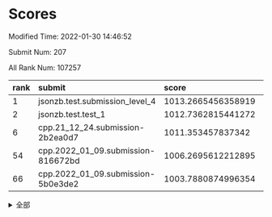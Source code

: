 # Scores

Modified Time: 2022-01-30 14:46:52

Submit Num: 207

All Rank Num: 107257

| rank |               submit               |       score        |       sigma        | pk_num |
| :--- | :--------------------------------- | :----------------- | :----------------- | :----- |
| 1    | jsonzb.test.submission_level_4     | 1013.2665456358919 | 0.8070892509952468 | 2071   |
| 2    | jsonzb.test.test_1                 | 1012.7362815441272 | 0.7670647244467853 | 2069   |
| 6    | cpp.21_12_24.submission-2b2ea0d7   | 1011.353457837342  | 0.7987501422563817 | 2075   |
| 54   | cpp.2022_01_09.submission-816672bd | 1006.2695612212895 | 0.7156802628517505 | 2072   |
| 66   | cpp.2022_01_09.submission-5b0e3de2 | 1003.7880874996354 | 0.7132248479803546 | 2072   |


<details>
<summary>全部</summary>

| rank |                 submit                 |       score        |       sigma        | pk_num |
| :--- | :------------------------------------- | :----------------- | :----------------- | :----- |
| 1    | jsonzb.test.submission_level_4         | 1013.2665456358919 | 0.8070892509952468 | 2071   |
| 2    | jsonzb.test.test_1                     | 1012.7362815441272 | 0.7670647244467853 | 2069   |
| 3    | gobigger.level_3.submission_level_3_30 | 1011.6335582892096 | 0.7872550180974159 | 2075   |
| 4    | gobigger.level_3.submission_level_3_3  | 1011.567279297395  | 0.7749347316186417 | 2076   |
| 5    | gobigger.level_3.submission_level_3_16 | 1011.451509278694  | 0.76886741768912   | 2073   |
| 6    | cpp.21_12_24.submission-2b2ea0d7       | 1011.353457837342  | 0.7987501422563817 | 2075   |
| 7    | gobigger.level_3.submission_level_3_35 | 1011.1382832731634 | 0.7912242579526706 | 2077   |
| 8    | gobigger.level_3.submission_level_3_29 | 1010.8744043936125 | 0.785866459810953  | 2071   |
| 9    | gobigger.level_3.submission_level_3_7  | 1010.7316672277108 | 0.7711537075078537 | 2072   |
| 10   | gobigger.level_3.submission_level_3_11 | 1010.7101651027699 | 0.7622831258663978 | 2076   |
| 11   | gobigger.level_3.submission_level_3_5  | 1010.6889905719909 | 0.7556770622806116 | 2075   |
| 12   | gobigger.level_3.submission_level_3_14 | 1010.6427587980676 | 0.7799570929572116 | 2073   |
| 13   | gobigger.level_3.submission_level_3_28 | 1010.6220439475956 | 0.7713119093693777 | 2073   |
| 14   | gobigger.level_3.submission_level_3_6  | 1010.5216205926972 | 0.7563463103308304 | 2072   |
| 15   | gobigger.level_3.submission_level_3_10 | 1010.4898587529415 | 0.7622898213646332 | 2070   |
| 16   | gobigger.level_3.submission_level_3_20 | 1010.4644514935704 | 0.7667872463649121 | 2073   |
| 17   | gobigger.level_3.submission_level_3_0  | 1010.4174121537077 | 0.7584642722298124 | 2076   |
| 18   | gobigger.level_3.submission_level_3_26 | 1010.4088443950304 | 0.7534025160533251 | 2072   |
| 19   | gobigger.level_3.submission_level_3_47 | 1010.3186701224905 | 0.755716466054402  | 2073   |
| 20   | gobigger.level_3.submission_level_3_24 | 1010.2836681824379 | 0.7627562922326019 | 2073   |
| 21   | gobigger.level_3.submission_level_3_4  | 1010.269823501668  | 0.7629417366742727 | 2073   |
| 22   | gobigger.level_3.submission_level_3_45 | 1010.2451509251686 | 0.7665781765261871 | 2077   |
| 23   | gobigger.level_3.submission_level_3_39 | 1010.2256200098236 | 0.7802724211992773 | 2073   |
| 24   | gobigger.level_3.submission_level_3_46 | 1010.1898034015514 | 0.7686612945931387 | 2070   |
| 25   | gobigger.level_3.submission_level_3_12 | 1010.1461924809262 | 0.7441362954266856 | 2071   |
| 26   | gobigger.level_3.submission_level_3_22 | 1010.078098777657  | 0.7453731860418998 | 2075   |
| 27   | gobigger.level_3.submission_level_3_21 | 1010.0455437732    | 0.775931359516886  | 2074   |
| 28   | gobigger.level_3.submission_level_3_32 | 1009.9929452138138 | 0.7630443291998577 | 2071   |
| 29   | gobigger.level_3.submission_level_3_34 | 1009.8943721773481 | 0.7509350953131008 | 2068   |
| 30   | gobigger.level_3.submission_level_3_25 | 1009.8519673725832 | 0.7590120422677975 | 2076   |
| 31   | gobigger.level_3.submission_level_3_27 | 1009.841226215145  | 0.7374295241885032 | 2073   |
| 32   | gobigger.level_3.submission_level_3_15 | 1009.8170648498087 | 0.7481166304388913 | 2073   |
| 33   | gobigger.level_3.submission_level_3_48 | 1009.789372228066  | 0.7415587902021753 | 2074   |
| 34   | gobigger.level_3.submission_level_3_1  | 1009.7502689328147 | 0.7545183715492918 | 2069   |
| 35   | gobigger.level_3.submission_level_3_41 | 1009.7445401761207 | 0.7597142820237754 | 2072   |
| 36   | gobigger.level_3.submission_level_3_38 | 1009.7391474982292 | 0.7504531882934454 | 2073   |
| 37   | gobigger.level_3.submission_level_3_31 | 1009.7121619686527 | 0.7591637634423744 | 2067   |
| 38   | gobigger.level_3.submission_level_3_43 | 1009.6714257749786 | 0.7542958795699157 | 2074   |
| 39   | gobigger.level_3.submission_level_3_36 | 1009.5400556219678 | 0.7417820717228005 | 2074   |
| 40   | gobigger.level_3.submission_level_3_17 | 1009.539130489781  | 0.7565072931529576 | 2074   |
| 41   | gobigger.level_3.submission_level_3_9  | 1009.5188903048002 | 0.7602693156548248 | 2070   |
| 42   | gobigger.level_3.submission_level_3_13 | 1009.4779411901252 | 0.7692587509443258 | 2068   |
| 43   | gobigger.level_3.submission_level_3_33 | 1009.4029500771909 | 0.765805583387093  | 2075   |
| 44   | gobigger.level_3.submission_level_3_19 | 1009.3784384416177 | 0.7592204221979405 | 2070   |
| 45   | gobigger.level_3.submission_level_3_49 | 1009.309432900923  | 0.7482001328148926 | 2076   |
| 46   | gobigger.level_3.submission_level_3_42 | 1009.1441306853014 | 0.7281033647073355 | 2075   |
| 47   | gobigger.level_3.submission_level_3_8  | 1009.1298022968369 | 0.7679815588589491 | 2071   |
| 48   | gobigger.level_3.submission_level_3_2  | 1008.8640968965572 | 0.7673538067657186 | 2073   |
| 49   | gobigger.level_3.submission_level_3_44 | 1008.7238606438706 | 0.7392719995446605 | 2069   |
| 50   | gobigger.level_3.submission_level_3_23 | 1008.5151196894138 | 0.7346187782376634 | 2074   |
| 51   | gobigger.level_3.submission_level_3_40 | 1008.425430699903  | 0.7467881339122155 | 2072   |
| 52   | gobigger.level_3.submission_level_3_37 | 1008.380938379174  | 0.7538853299977786 | 2072   |
| 53   | gobigger.level_3.submission_level_3_18 | 1008.1817016804022 | 0.742553311936403  | 2070   |
| 54   | cpp.2022_01_09.submission-816672bd     | 1006.2695612212895 | 0.7156802628517505 | 2072   |
| 55   | gobigger.level_1.submission_level_1_19 | 1005.3433709896306 | 0.7296895550687625 | 2073   |
| 56   | gobigger.level_1.submission_level_1_21 | 1005.0962707660245 | 0.7183615924215092 | 2074   |
| 57   | gobigger.level_1.submission_level_1_27 | 1004.7142755510707 | 0.7246847402358823 | 2071   |
| 58   | gobigger.level_1.submission_level_1_44 | 1004.7124020363433 | 0.7151597912668584 | 2073   |
| 59   | gobigger.level_1.submission_level_1_34 | 1004.5249480207834 | 0.7212282766313597 | 2074   |
| 60   | gobigger.level_1.submission_level_1_20 | 1004.1886706913436 | 0.7178971113739591 | 2071   |
| 61   | gobigger.level_1.submission_level_1_29 | 1004.1245302662763 | 0.7117537063947159 | 2072   |
| 62   | gobigger.level_1.submission_level_1_33 | 1004.0779539672908 | 0.7263690437450313 | 2073   |
| 63   | gobigger.level_1.submission_level_1_38 | 1004.0209348625011 | 0.7243204952042749 | 2066   |
| 64   | gobigger.level_1.submission_level_1_24 | 1003.8374418650355 | 0.7132212857221123 | 2068   |
| 65   | gobigger.level_1.submission_level_1_15 | 1003.8093832025318 | 0.7236276792423586 | 2071   |
| 66   | cpp.2022_01_09.submission-5b0e3de2     | 1003.7880874996354 | 0.7132248479803546 | 2072   |
| 67   | gobigger.level_1.submission_level_1_4  | 1003.5616931377847 | 0.7096633546886967 | 2076   |
| 68   | gobigger.level_1.submission_level_1_9  | 1003.558697104244  | 0.7097755295142685 | 2073   |
| 69   | gobigger.level_1.submission_level_1_23 | 1003.5554956649358 | 0.7240605912998602 | 2073   |
| 70   | gobigger.level_1.submission_level_1_1  | 1003.5000124318378 | 0.7068095023290123 | 2070   |
| 71   | gobigger.level_1.submission_level_1_40 | 1003.4721512940588 | 0.7295557884859819 | 2069   |
| 72   | gobigger.level_1.submission_level_1_36 | 1003.3484631019575 | 0.7140103580966138 | 2072   |
| 73   | gobigger.level_1.submission_level_1_42 | 1003.3341149449818 | 0.7245282539656368 | 2073   |
| 74   | gobigger.level_1.submission_level_1_37 | 1003.2916432539821 | 0.711925775248702  | 2079   |
| 75   | gobigger.level_1.submission_level_1_49 | 1003.2380252456625 | 0.7196453311742543 | 2067   |
| 76   | gobigger.level_1.submission_level_1_17 | 1003.1816245287465 | 0.7288468573112122 | 2072   |
| 77   | gobigger.level_1.submission_level_1_5  | 1003.1356803731109 | 0.7146785018798226 | 2075   |
| 78   | gobigger.level_1.submission_level_1_48 | 1003.0739901592691 | 0.7124827895990599 | 2075   |
| 79   | gobigger.level_1.submission_level_1_31 | 1003.0701578176164 | 0.7186551637333516 | 2072   |
| 80   | gobigger.level_1.submission_level_1_47 | 1002.9870282139963 | 0.7069005646353747 | 2073   |
| 81   | gobigger.level_1.submission_level_1_18 | 1002.9716939345063 | 0.7114226591740641 | 2070   |
| 82   | gobigger.level_1.submission_level_1_26 | 1002.8885536776952 | 0.7175384884030749 | 2077   |
| 83   | gobigger.level_1.submission_level_1_8  | 1002.8719149086022 | 0.7178225874343573 | 2069   |
| 84   | gobigger.level_1.submission_level_1_11 | 1002.8623907314715 | 0.71461675615339   | 2069   |
| 85   | gobigger.level_1.submission_level_1_25 | 1002.6876317664763 | 0.7158135122216323 | 2078   |
| 86   | gobigger.level_1.submission_level_1_30 | 1002.6139498314693 | 0.7178324082573063 | 2075   |
| 87   | gobigger.level_1.submission_level_1_16 | 1002.5713623292761 | 0.7243566586943111 | 2074   |
| 88   | gobigger.level_1.submission_level_1_0  | 1002.5655209443876 | 0.7126600262219345 | 2072   |
| 89   | gobigger.level_1.submission_level_1_28 | 1002.5646991006554 | 0.7214716747597293 | 2074   |
| 90   | gobigger.level_1.submission_level_1_43 | 1002.5466250630171 | 0.7113416740593598 | 2070   |
| 91   | gobigger.level_1.submission_level_1_22 | 1002.481043664145  | 0.7187681292546501 | 2075   |
| 92   | gobigger.level_1.submission_level_1_14 | 1002.4281964304504 | 0.7174545943209266 | 2075   |
| 93   | gobigger.level_1.submission_level_1_41 | 1002.3405957081577 | 0.7159016769874771 | 2075   |
| 94   | gobigger.level_1.submission_level_1_45 | 1002.3341013768294 | 0.7111615637408935 | 2075   |
| 95   | gobigger.level_1.submission_level_1_12 | 1002.2953919868046 | 0.7267303928458845 | 2074   |
| 96   | gobigger.level_1.submission_level_1_46 | 1002.288161032047  | 0.7077193473570285 | 2069   |
| 97   | gobigger.level_1.submission_level_1_3  | 1002.1559135238506 | 0.712126147625825  | 2072   |
| 98   | gobigger.level_1.submission_level_1_2  | 1002.1317430439252 | 0.7102159218336052 | 2073   |
| 99   | gobigger.level_1.submission_level_1_10 | 1002.1254049069661 | 0.7166806828289223 | 2070   |
| 100  | gobigger.level_1.submission_level_1_7  | 1002.1192853833041 | 0.7208906818327668 | 2071   |
| 101  | gobigger.level_1.submission_level_1_13 | 1002.1049840646626 | 0.7204948612677026 | 2070   |
| 102  | gobigger.level_1.submission_level_1_6  | 1002.0726573567642 | 0.7155027310612746 | 2073   |
| 103  | gobigger.level_1.submission_level_1_35 | 1002.0259812859292 | 0.7025254980806949 | 2071   |
| 104  | gobigger.level_1.submission_level_1_39 | 1001.8128043551253 | 0.7136079300407634 | 2075   |
| 105  | gobigger.level_1.submission_level_1_32 | 1001.5801487426675 | 0.7077209587808327 | 2075   |
| 106  | gobigger.random.submission_random_48   | 997.2086035606683  | 0.6986568452180024 | 2071   |
| 107  | gobigger.random.submission_random_12   | 997.0654104874345  | 0.6978211663699443 | 2070   |
| 108  | gobigger.random.submission_random_6    | 996.9030935055707  | 0.70230067307173   | 2067   |
| 109  | gobigger.random.submission_random_46   | 996.7374764630949  | 0.6976369404833235 | 2071   |
| 110  | gobigger.random.submission_random_15   | 996.5702290566198  | 0.698582571668526  | 2066   |
| 111  | gobigger.random.submission_random_5    | 996.4330421308216  | 0.7083133554678953 | 2073   |
| 112  | gobigger.random.submission_random_35   | 996.4320306577163  | 0.7151677841725445 | 2073   |
| 113  | gobigger.random.submission_random_38   | 996.412976344575   | 0.7109049223515713 | 2077   |
| 114  | gobigger.random.submission_random_17   | 996.3640036885491  | 0.6971035366057349 | 2072   |
| 115  | gobigger.random.submission_random_37   | 996.3447837669069  | 0.7143635936895387 | 2073   |
| 116  | gobigger.random.submission_random_3    | 996.3254146773006  | 0.7124952360663649 | 2069   |
| 117  | gobigger.random.submission_random_19   | 996.3237940997512  | 0.7083356649050412 | 2076   |
| 118  | gobigger.random.submission_random_23   | 996.2459789556208  | 0.7028630682381638 | 2076   |
| 119  | gobigger.random.submission_random_21   | 996.2200820247325  | 0.7127441568471429 | 2074   |
| 120  | gobigger.random.submission_random_24   | 996.2170998123502  | 0.7109896303360279 | 2073   |
| 121  | gobigger.random.submission_random_47   | 996.2160807625613  | 0.7056964996223772 | 2071   |
| 122  | gobigger.random.submission_random_13   | 996.2071599923238  | 0.7032106030974533 | 2072   |
| 123  | gobigger.random.submission_random_30   | 996.186371877545   | 0.6968485839344805 | 2074   |
| 124  | gobigger.random.submission_random_4    | 996.1473907341654  | 0.706295827465514  | 2066   |
| 125  | gobigger.random.submission_random_31   | 996.1390979602185  | 0.7032984281146809 | 2072   |
| 126  | gobigger.random.submission_random_39   | 996.1342038262857  | 0.7051975789993805 | 2068   |
| 127  | gobigger.random.submission_random_29   | 996.130438794867   | 0.7121039393393863 | 2074   |
| 128  | gobigger.random.submission_random_26   | 996.1024559108788  | 0.7092324484817923 | 2075   |
| 129  | gobigger.random.submission_random_2    | 996.0678011885685  | 0.7180109183885729 | 2072   |
| 130  | gobigger.random.submission_random_44   | 996.057729156861   | 0.729911888830304  | 2074   |
| 131  | gobigger.random.submission_random_10   | 996.0420037655202  | 0.7100466598403858 | 2070   |
| 132  | gobigger.random.submission_random_8    | 995.9014245025444  | 0.6998247410314941 | 2077   |
| 133  | gobigger.random.submission_random_22   | 995.8180129897961  | 0.7185100003399515 | 2068   |
| 134  | gobigger.random.submission_random_45   | 995.8123064058535  | 0.7010025688812376 | 2079   |
| 135  | gobigger.random.submission_random_43   | 995.7845674758053  | 0.7119443859752825 | 2074   |
| 136  | gobigger.random.submission_random_9    | 995.6618510524966  | 0.7144535710475505 | 2072   |
| 137  | gobigger.random.submission_random_20   | 995.6405189604576  | 0.7187567912826806 | 2070   |
| 138  | gobigger.random.submission_random_32   | 995.6310978726636  | 0.704720800405763  | 2075   |
| 139  | gobigger.random.submission_random_49   | 995.6272495304353  | 0.7196517499907982 | 2072   |
| 140  | gobigger.random.submission_random_16   | 995.5895030992893  | 0.7157213243189776 | 2071   |
| 141  | gobigger.random.submission_random_36   | 995.568075929136   | 0.7174153074411168 | 2077   |
| 142  | gobigger.random.submission_random_33   | 995.4997514588817  | 0.7333828164586501 | 2074   |
| 143  | gobigger.random.submission_random_34   | 995.4757838689724  | 0.7127662902164655 | 2068   |
| 144  | gobigger.random.submission_random_0    | 995.4303379639219  | 0.7259337306431286 | 2067   |
| 145  | gobigger.random.submission_random_28   | 995.4191697292067  | 0.7034069020575531 | 2073   |
| 146  | gobigger.random.submission_random_11   | 995.4159683506183  | 0.7078276853805436 | 2072   |
| 147  | gobigger.random.submission_random_7    | 995.4081919575754  | 0.7131348593912288 | 2073   |
| 148  | gobigger.random.submission_random_27   | 995.3566199674676  | 0.7047378750627192 | 2075   |
| 149  | gobigger.random.submission_random_40   | 995.2339668825268  | 0.7149778348592981 | 2074   |
| 150  | gobigger.random.submission_random_42   | 995.1225443522463  | 0.715268824353735  | 2073   |
| 151  | gobigger.random.submission_random_18   | 995.0794485022968  | 0.7174925454526664 | 2073   |
| 152  | gobigger.random.submission_random_14   | 995.0111024050614  | 0.7199955606309298 | 2073   |
| 153  | gobigger.random.submission_random_25   | 994.9622614768917  | 0.6995995985419963 | 2074   |
| 154  | gobigger.random.submission_random_41   | 994.4664907014919  | 0.7145394723049864 | 2076   |
| 155  | gobigger.random.submission_random_1    | 994.2172503503126  | 0.7074322648810242 | 2074   |
| 156  | gobigger.level_2.submission_level_2_11 | 994.177187002067   | 0.7340478656188737 | 2076   |
| 157  | gobigger.level_2.submission_level_2_15 | 993.9015184009131  | 0.7254347664547058 | 2073   |
| 158  | gobigger.level_2.submission_level_2_41 | 993.8861917349062  | 0.7325743460310442 | 2070   |
| 159  | gobigger.level_2.submission_level_2_19 | 993.7484429024685  | 0.7378368939166865 | 2074   |
| 160  | gobigger.level_2.submission_level_2_45 | 993.6083045553274  | 0.7196816697702573 | 2072   |
| 161  | gobigger.level_2.submission_level_2_0  | 993.5299601448183  | 0.749217556577752  | 2076   |
| 162  | gobigger.level_2.submission_level_2_33 | 993.4982966487067  | 0.7298984710224817 | 2077   |
| 163  | gobigger.level_2.submission_level_2_36 | 993.4456473225861  | 0.7375533417793311 | 2071   |
| 164  | gobigger.level_2.submission_level_2_18 | 993.2897931181166  | 0.7227708940622167 | 2074   |
| 165  | gobigger.level_2.submission_level_2_49 | 993.2353531268018  | 0.7317738831458291 | 2071   |
| 166  | gobigger.level_2.submission_level_2_42 | 993.2252783637205  | 0.7342465204302802 | 2074   |
| 167  | gobigger.level_2.submission_level_2_13 | 992.974381350138   | 0.7221302730078734 | 2072   |
| 168  | gobigger.level_2.submission_level_2_21 | 992.9069720857996  | 0.7224715153221949 | 2072   |
| 169  | gobigger.level_2.submission_level_2_30 | 992.8816313743371  | 0.744948398599062  | 2069   |
| 170  | gobigger.level_2.submission_level_2_40 | 992.8704563512614  | 0.7392300494231113 | 2072   |
| 171  | gobigger.level_2.submission_level_2_2  | 992.8250519301539  | 0.7286354552682504 | 2075   |
| 172  | gobigger.level_2.submission_level_2_38 | 992.7104941826424  | 0.7499670687228999 | 2077   |
| 173  | gobigger.level_2.submission_level_2_7  | 992.7045274815215  | 0.7472071391517279 | 2071   |
| 174  | gobigger.level_2.submission_level_2_46 | 992.5687841433445  | 0.7499688682204749 | 2072   |
| 175  | gobigger.level_2.submission_level_2_34 | 992.4658352147765  | 0.7339621643528942 | 2073   |
| 176  | gobigger.level_2.submission_level_2_37 | 992.3512429038589  | 0.7596616473114634 | 2076   |
| 177  | gobigger.level_2.submission_level_2_8  | 992.2420473779148  | 0.7386676584549452 | 2066   |
| 178  | gobigger.level_2.submission_level_2_25 | 992.2340157446512  | 0.7378614779007069 | 2075   |
| 179  | gobigger.level_2.submission_level_2_29 | 992.1039329409464  | 0.7486198300741514 | 2072   |
| 180  | gobigger.level_2.submission_level_2_26 | 992.082512018529   | 0.7417495752227907 | 2076   |
| 181  | gobigger.level_2.submission_level_2_9  | 991.9090836460484  | 0.7394203218388129 | 2069   |
| 182  | gobigger.level_2.submission_level_2_44 | 991.869374931998   | 0.7431089420208171 | 2072   |
| 183  | gobigger.level_2.submission_level_2_4  | 991.8038941477213  | 0.7579183791888049 | 2074   |
| 184  | gobigger.level_2.submission_level_2_31 | 991.7724574596349  | 0.7611458395403645 | 2071   |
| 185  | gobigger.level_2.submission_level_2_1  | 991.73221554278    | 0.751367784557468  | 2076   |
| 186  | gobigger.level_2.submission_level_2_47 | 991.693734918357   | 0.7309452003624883 | 2075   |
| 187  | gobigger.level_2.submission_level_2_39 | 991.6750212098639  | 0.7372488117588877 | 2076   |
| 188  | gobigger.level_2.submission_level_2_28 | 991.67067241381    | 0.7716633918793605 | 2074   |
| 189  | gobigger.level_2.submission_level_2_35 | 991.5938763979323  | 0.7487921921578153 | 2073   |
| 190  | gobigger.level_2.submission_level_2_3  | 991.5821859184924  | 0.7763050274185722 | 2067   |
| 191  | gobigger.level_2.submission_level_2_16 | 991.4829535140144  | 0.7458815026450915 | 2067   |
| 192  | gobigger.level_2.submission_level_2_22 | 991.3827591564068  | 0.753039268056214  | 2068   |
| 193  | gobigger.level_2.submission_level_2_17 | 991.3589460728076  | 0.7546626273042006 | 2071   |
| 194  | gobigger.level_2.submission_level_2_20 | 991.3340397003337  | 0.7370193632883278 | 2072   |
| 195  | gobigger.level_2.submission_level_2_32 | 991.2965351862932  | 0.758547720560013  | 2073   |
| 196  | gobigger.level_2.submission_level_2_48 | 991.2853856504449  | 0.7599204505450449 | 2078   |
| 197  | gobigger.level_2.submission_level_2_12 | 991.2637141210296  | 0.736857892913997  | 2072   |
| 198  | gobigger.level_2.submission_level_2_5  | 991.2618708061023  | 0.751279297899852  | 2074   |
| 199  | gobigger.level_2.submission_level_2_6  | 991.1208957946616  | 0.7423713350115402 | 2069   |
| 200  | gobigger.level_2.submission_level_2_27 | 990.879317772565   | 0.7607401261524803 | 2073   |
| 201  | gobigger.level_2.submission_level_2_24 | 990.8184706348143  | 0.7656364287004115 | 2069   |
| 202  | gobigger.level_2.submission_level_2_43 | 990.8089448540347  | 0.7612508590748412 | 2073   |
| 203  | gobigger.level_2.submission_level_2_10 | 990.5808094359506  | 0.7655452299209198 | 2077   |
| 204  | gobigger.level_2.submission_level_2_14 | 990.521066020973   | 0.7644096731907392 | 2075   |
| 205  | gobigger.level_2.submission_level_2_23 | 990.1921666689092  | 0.7743799082833615 | 2079   |
| 206  | gobigger.none.submission_none_0        | 978.178735432439   | 1.3103674131153091 | 2073   |
| 207  | gobigger.none.submission_none_1        | 975.5096553850243  | 1.4646931442369786 | 2071   |

</details>